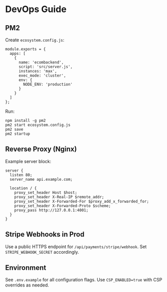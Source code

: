 # DevOps Guide

## PM2
Create `ecosystem.config.js`:
```
module.exports = {
  apps: [
    {
      name: 'ecombackend',
      script: 'src/server.js',
      instances: 'max',
      exec_mode: 'cluster',
      env: {
        NODE_ENV: 'production'
      }
    }
  ]
};
```

Run:
```
npm install -g pm2
pm2 start ecosystem.config.js
pm2 save
pm2 startup
```

## Reverse Proxy (Nginx)
Example server block:
```
server {
  listen 80;
  server_name api.example.com;

  location / {
    proxy_set_header Host $host;
    proxy_set_header X-Real-IP $remote_addr;
    proxy_set_header X-Forwarded-For $proxy_add_x_forwarded_for;
    proxy_set_header X-Forwarded-Proto $scheme;
    proxy_pass http://127.0.0.1:4001;
  }
}
```

## Stripe Webhooks in Prod
Use a public HTTPS endpoint for `/api/payments/stripe/webhook`. Set `STRIPE_WEBHOOK_SECRET` accordingly.

## Environment
See `.env.example` for all configuration flags. Use `CSP_ENABLED=true` with CSP overrides as needed.

